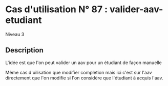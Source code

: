 
# Cas d'utilisation N° 87 :  valider-aav-etudiant

Niveau 3

##	Description

 L'idée est que l'on peut valider un aav pour un étudiant de façon manuelle 

Même cas d'uilisation que modifier completion mais ici c'est sur l'aav directement que l'on modifie si l'on considère que l'étudiant à acquis l'aav.
